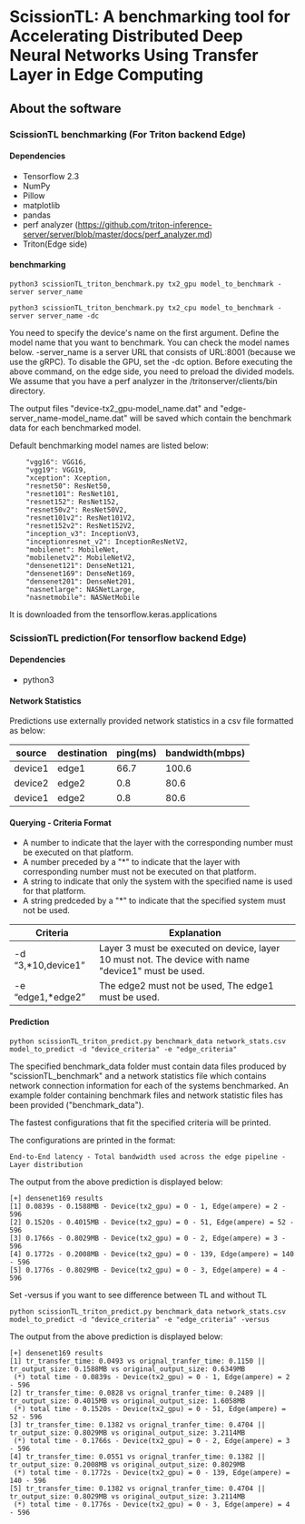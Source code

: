 # ScissionTL: A benchmarking tool for Accelerating Distributed Deep Neural Networks Using Transfer Layer in Edge Computing
## About the software
### ScissionTL benchmarking (For Triton backend Edge)
#### Dependencies 
* Tensorflow 2.3
* NumPy
* Pillow
* matplotlib 
* pandas
* perf analyzer (https://github.com/triton-inference-server/server/blob/master/docs/perf_analyzer.md)
* Triton(Edge side)


#### benchmarking
```python3 scissionTL_triton_benchmark.py tx2_gpu model_to_benchmark -server server_name``` 

```python3 scissionTL_triton_benchmark.py tx2_cpu model_to_benchmark -server server_name -dc```

You need to specify the device's name on the first argument.
Define the model name that you want to benchmark. You can check the model names below. 
-server_name is a server URL that consists of URL:8001 (because we use the gRPC). 
To disable the GPU, set the -dc option. 
Before executing the above command, on the edge side, you need to preload the divided models.
We assume that you have a perf analyzer in the /tritonserver/clients/bin directory. 

The output files "device-tx2_gpu-model_name.dat" and "edge-server_name-model_name.dat" will be saved which contain the benchmark data for each benchmarked model. 

Default benchmarking model names are listed below: 
```
    "vgg16": VGG16,
    "vgg19": VGG19,
    "xception": Xception,
    "resnet50": ResNet50,
    "resnet101": ResNet101,
    "resnet152": ResNet152,
    "resnet50v2": ResNet50V2,
    "resnet101v2": ResNet101V2,
    "resnet152v2": ResNet152V2,
    "inception_v3": InceptionV3,
    "inceptionresnet_v2": InceptionResNetV2,
    "mobilenet": MobileNet,
    "mobilenetv2": MobileNetV2,
    "densenet121": DenseNet121,
    "densenet169": DenseNet169,
    "densenet201": DenseNet201,
    "nasnetlarge": NASNetLarge,
    "nasnetmobile": NASNetMobile 
```
It is downloaded from the tensorflow.keras.applications  

### ScissionTL prediction(For tensorflow backend Edge)
#### Dependencies
* python3

#### Network Statistics
Predictions use externally provided network statistics in a csv file formatted as below:

source | destination | ping(ms) | bandwidth(mbps) 
--------|-------------|----------|-----------------
device1 | edge1 | 66.7 | 100.6
device2 | edge2 | 0.8 | 80.6
device1 | edge2 | 0.8 | 80.6


#### Querying - Criteria Format
* A number to indicate that the layer with the corresponding number must be executed on that platform.
* A number preceded by a "*" to indicate that the layer with corresponding number must not be executed on that platform.
* A string to indicate that only the system with the specified name is used for that platform.
* A string predceded by a "*" to indicate that the specified system must not be used. 

Criteria | Explanation 
-------- | ---------- 
-d “3,*10,device1” | Layer 3 must be executed on device, layer 10 must not. The device with name "device1" must be used.
-e “edge1,*edge2” | The edge2 must not be used, The edge1 must be used. 


#### Prediction
```python scissionTL_triton_predict.py benchmark_data network_stats.csv model_to_predict -d "device_criteria" -e "edge_criteria" ```


The specified benchmark_data folder must contain data files produced by "scissionTL_benchmark" and a network statistics file which contains network connection information for each of the systems benchmarked. An example folder containing benchmark files and network statistic files has been provided ("benchmark_data").

The fastest configurations that fit the specified criteria will be printed.

The configurations are printed in the format:

```End-to-End latency - Total bandwidth used across the edge pipeline - Layer distribution```

The output from the above prediction is displayed below:

```
[+] densenet169 results
[1] 0.0839s - 0.1588MB - Device(tx2_gpu) = 0 - 1, Edge(ampere) = 2 - 596
[2] 0.1520s - 0.4015MB - Device(tx2_gpu) = 0 - 51, Edge(ampere) = 52 - 596
[3] 0.1766s - 0.8029MB - Device(tx2_gpu) = 0 - 2, Edge(ampere) = 3 - 596
[4] 0.1772s - 0.2008MB - Device(tx2_gpu) = 0 - 139, Edge(ampere) = 140 - 596
[5] 0.1776s - 0.8029MB - Device(tx2_gpu) = 0 - 3, Edge(ampere) = 4 - 596
```

Set -versus if you want to see difference between TL and without TL

```python scissionTL_triton_predict.py benchmark_data network_stats.csv model_to_predict -d "device_criteria" -e "edge_criteria" -versus```

The output from the above prediction is displayed below:
```
[+] densenet169 results
[1] tr_transfer_time: 0.0493 vs orignal_tranfer_time: 0.1150 || tr_output_size: 0.1588MB vs original_output_size: 0.6349MB 
 (*) total time - 0.0839s - Device(tx2_gpu) = 0 - 1, Edge(ampere) = 2 - 596
[2] tr_transfer_time: 0.0828 vs orignal_tranfer_time: 0.2489 || tr_output_size: 0.4015MB vs original_output_size: 1.6058MB 
 (*) total time - 0.1520s - Device(tx2_gpu) = 0 - 51, Edge(ampere) = 52 - 596
[3] tr_transfer_time: 0.1382 vs orignal_tranfer_time: 0.4704 || tr_output_size: 0.8029MB vs original_output_size: 3.2114MB 
 (*) total time - 0.1766s - Device(tx2_gpu) = 0 - 2, Edge(ampere) = 3 - 596
[4] tr_transfer_time: 0.0551 vs orignal_tranfer_time: 0.1382 || tr_output_size: 0.2008MB vs original_output_size: 0.8029MB 
 (*) total time - 0.1772s - Device(tx2_gpu) = 0 - 139, Edge(ampere) = 140 - 596
[5] tr_transfer_time: 0.1382 vs orignal_tranfer_time: 0.4704 || tr_output_size: 0.8029MB vs original_output_size: 3.2114MB 
 (*) total time - 0.1776s - Device(tx2_gpu) = 0 - 3, Edge(ampere) = 4 - 596
```

